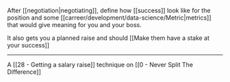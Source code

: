 After [[negotiation|negotiating]], define how [[success]] look like for the position and some [[carreer/development/data-science/Metric|metrics]] that would give meaning for you and your boss.

It also gets you a planned raise and should [[Make them have a stake at your success]]

---

A [[28 - Getting a salary raise]] technique on [[0 - Never Split The Difference]]
